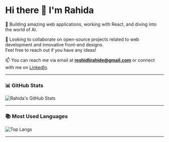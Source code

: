 # Hi there 👋 I'm Rahida

👀 Building amazing web applications, working with React, and diving into the world of AI.

💞️ Looking to collaborate on open-source projects related to web development and innovative front-end designs.  
Feel free to reach out if you have any ideas!

📫 You can reach me via email at **reshidlirahide@gmail.com** or connect with me on [LinkedIn](https://www.linkedin.com).

---

### 📊 GitHub Stats

![Rahida's GitHub Stats](https://github-readme-stats.vercel.app/api?username=rsrahida&show_icons=true&theme=react&hide=issues)

---



### 📚 Most Used Languages

![Top Langs](https://github-readme-stats.vercel.app/api/top-langs/?username=rsrahida&layout=compact&theme=react)

---






